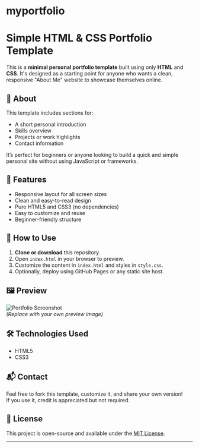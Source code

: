 # myportfolio
# Simple HTML & CSS Portfolio Template

This is a **minimal personal portfolio template** built using only **HTML** and **CSS**. It's designed as a starting point for anyone who wants a clean, responsive "About Me" website to showcase themselves online.

## 📄 About

This template includes sections for:
- A short personal introduction  
- Skills overview  
- Projects or work highlights  
- Contact information  

It’s perfect for beginners or anyone looking to build a quick and simple personal site without using JavaScript or frameworks.

## 🌟 Features

- Responsive layout for all screen sizes  
- Clean and easy-to-read design  
- Pure HTML5 and CSS3 (no dependencies)  
- Easy to customize and reuse  
- Beginner-friendly structure

## 🚀 How to Use

1. **Clone or download** this repository.  
2. Open `index.html` in your browser to preview.  
3. Customize the content in `index.html` and styles in `style.css`.  
4. Optionally, deploy using GitHub Pages or any static site host.

## 🖼️ Preview

![Portfolio Screenshot](images/screenshot.png)  
*(Replace with your own preview image)*

## 🛠️ Technologies Used

- HTML5  
- CSS3

## 📬 Contact

Feel free to fork this template, customize it, and share your own version!  
If you use it, credit is appreciated but not required.

## 📄 License

This project is open-source and available under the [MIT License](LICENSE).

---

